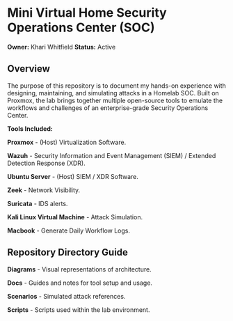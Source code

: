 # Mini Virtual Home Security Operations Center (SOC) 

**Owner:** Khari Whitfield **Status:** Active 

## Overview 

The purpose of this repository is to document my hands-on experience with designing, maintaining, and simulating attacks in a Homelab SOC. 
Built on Proxmox, the lab brings together multiple open-source tools to emulate the workflows and challenges of an enterprise-grade Security Operations Center.

**Tools Included:**

**Proxmox** - (Host) Virtualization Software. 

**Wazuh** - Security Information and Event Management (SIEM) / Extended Detection Response (XDR). 

**Ubuntu Server** - (Host) SIEM / XDR Software. 

**Zeek** - Network Visibility. 

**Suricata** - IDS alerts. 

**Kali Linux Virtual Machine** - Attack Simulation. 

**Macbook** - Generate Daily Workflow Logs. 


## Repository Directory Guide

**Diagrams** - Visual representations of architecture.  

**Docs** - Guides and notes for tool setup and usage. 

**Scenarios** - Simulated attack references. 

**Scripts** - Scripts used within the lab environment.